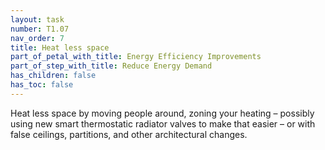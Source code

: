 ```yaml
---
layout: task
number: T1.07
nav_order: 7
title: Heat less space
part_of_petal_with_title: Energy Efficiency Improvements
part_of_step_with_title: Reduce Energy Demand
has_children: false
has_toc: false
---
```


Heat less space by moving people around, zoning your heating – possibly using new smart thermostatic radiator valves to make that easier – or with false ceilings, partitions, and other architectural changes.  

